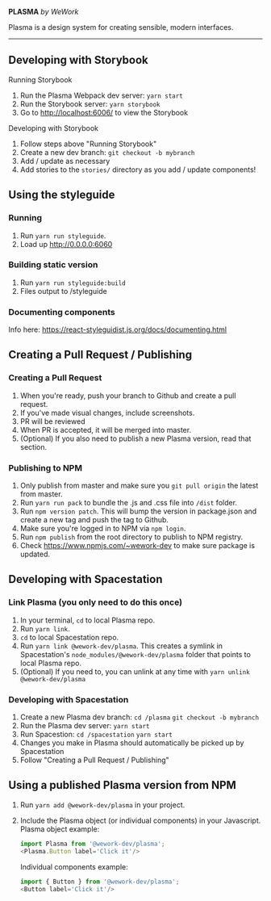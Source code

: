 **PLASMA** *by WeWork*

Plasma is a design system for creating sensible, modern interfaces.

---

## Developing with Storybook

Running Storybook

1. Run the Plasma Webpack dev server: `yarn start`
2. Run the Storybook server: `yarn storybook`
3. Go to [http://localhost:6006/](http://localhost:6006/) to view the Storybook

Developing with Storybook

1. Follow steps above "Running Storybook"
2. Create a new dev branch: `git checkout -b mybranch`
3. Add / update as necessary
4. Add stories to the `stories/` directory as you add / update components!

## Using the styleguide

### Running

1. Run `yarn run styleguide`.
2. Load up http://0.0.0.0:6060

### Building static version

1. Run `yarn run styleguide:build`
2. Files output to /styleguide

### Documenting components

Info here: https://react-styleguidist.js.org/docs/documenting.html

## Creating a Pull Request / Publishing

### Creating a Pull Request

1. When you're ready, push your  branch to Github and create a pull request.
2. If you've made visual changes, include screenshots.
3. PR will be reviewed
4. When PR is accepted, it will be merged into master.
5. (Optional) If you also need to publish a new Plasma version, read that section.

### Publishing to NPM

1.  Only publish from master and make sure you `git pull origin` the latest from master.
2.  Run `yarn run pack` to bundle the .js and .css file into `/dist` folder.
2.  Run `npm version patch`. This will bump the version in package.json and create a new tag and push the tag to Github.
4.  Make sure you're logged in to NPM via `npm login`.
5.  Run `npm publish` from the root directory to publish to NPM registry.
6.  Check https://www.npmjs.com/~wework-dev to make sure package is updated.

## Developing with Spacestation

### Link Plasma (you only need to do this once)

1. In your terminal, `cd` to local Plasma repo.
2. Run `yarn link`.
3. `cd` to local Spacestation repo.
4. Run `yarn link @wework-dev/plasma`. This creates a symlink in Spacestation's `node_modules/@wework-dev/plasma` folder that points to local Plasma repo.
5. (Optional) If you need to, you can unlink at any time with `yarn unlink @wework-dev/plasma`

### Developing with Spacestation

1. Create a new Plasma dev branch: `cd /plasma` `git checkout -b mybranch`
2. Run the Plasma dev server: `yarn start`
3. Run Spacestion: `cd /spacestation` `yarn start`
4. Changes you make in Plasma should automatically be picked up by Spacestation
6. Follow "Creating a Pull Request / Publishing"

## Using a published Plasma version from NPM 

1.  Run `yarn add @wework-dev/plasma` in your project.
3.  Include the Plasma object (or individual components) in your Javascript.
    Plasma object example:
    ```javascript
    import Plasma from '@wework-dev/plasma';
    <Plasma.Button label='Click it'/>
    ```
    
    Individual components example:
    ```javascript
    import { Button } from '@wework-dev/plasma';
    <Button label='Click it'/>
    ```
